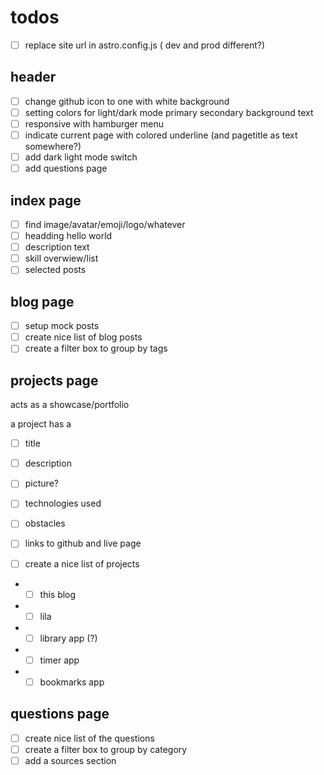 # todos

- [ ] replace site url in astro.config.js ( dev and prod different?)
  
## header

- [ ] change github icon to one with white background
- [ ] setting colors for light/dark mode primary secondary background text
- [ ] responsive with hamburger menu
- [ ] indicate current page with colored underline (and pagetitle as text somewhere?)
- [ ] add dark light mode switch
- [ ] add questions page

## index page

- [ ] find image/avatar/emoji/logo/whatever
- [ ] headding hello world
- [ ] description text
- [ ] skill overwiew/list
- [ ] selected posts

## blog page

- [ ] setup mock posts
- [ ] create nice list of blog posts
- [ ] create a filter box to group by tags

## projects page

acts as a showcase/portfolio

a project has a 
- [ ] title
- [ ] description
- [ ] picture?
- [ ] technologies used
- [ ] obstacles
- [ ] links to github and live page

- [ ] create a nice list of projects
- - [ ] this blog
- - [ ] lila
- - [ ] library app (?)
- - [ ] timer app
- - [ ] bookmarks app

## questions page

- [ ] create nice list of the questions
- [ ] create a filter box to group by category
- [ ] add a sources section
